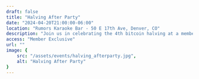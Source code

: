 ```yaml
---
draft: false
title: "Halving After Party"
date: "2024-04-20T21:00:00-06:00"
location: "Rumors Karaoke Bar - 50 E 17th Ave, Denver, CO"
description: "Join us in celebrating the 4th bitcoin halving at a member exclusive after party. Drinks tab open to members."
access: "Member Exclusive"
url: ""
image: {
    src: "/assets/events/halving_afterparty.jpg",
    alt: "Halving After Party"
}
---
```


